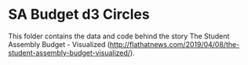 # SA Budget d3 Circles

This folder contains the data and code behind the story The Student Assembly Budget - Visualized (http://flathatnews.com/2019/04/08/the-student-assembly-budget-visualized/).
